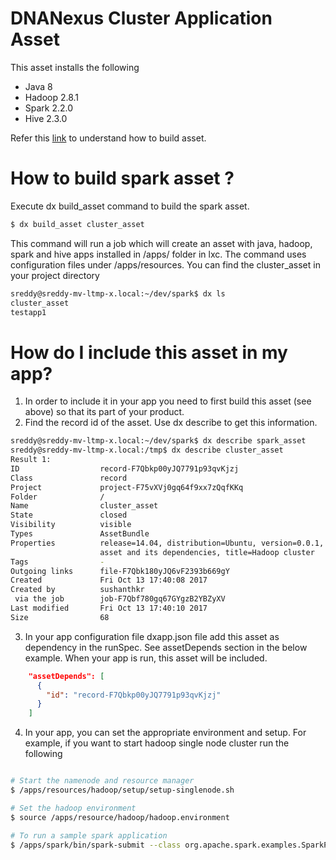 # DNANexus Cluster Application Asset
This asset installs the following
* Java 8
* Hadoop 2.8.1
* Spark 2.2.0
* Hive 2.3.0

Refer this [link](https://wiki.dnanexus.com/Developer-Tutorials/Asset-Build-Process) to understand how to build asset.

# How to build spark asset ?
Execute dx build_asset command to build the spark asset.
```bash
$ dx build_asset cluster_asset
```
This command will run a job which will create an asset with java, hadoop, spark and hive apps installed in /apps/ folder in lxc.
The command uses configuration files under /apps/resources.
You can find the cluster_asset in your project directory
```bash
sreddy@sreddy-mv-ltmp-x.local:~/dev/spark$ dx ls
cluster_asset
testapp1
```
# How do I include this asset in my app?
1.  In order to include it in your app you need to first build this asset (see above) so that its part of your product. 
2.  Find the record id of the asset. Use dx describe to get this information.
```bash
sreddy@sreddy-mv-ltmp-x.local:~/dev/spark$ dx describe spark_asset
sreddy@sreddy-mv-ltmp-x.local:/tmp$ dx describe cluster_asset
Result 1:
ID                  record-F7Qbkp00yJQ7791p93qvKjzj
Class               record
Project             project-F75vXVj0gq64f9xx7zQqfKKq
Folder              /
Name                cluster_asset
State               closed
Visibility          visible
Types               AssetBundle
Properties          release=14.04, distribution=Ubuntu, version=0.0.1, description=Apache Hadoop
                    asset and its dependencies, title=Hadoop cluster
Tags                -
Outgoing links      file-F7Qbk180yJQ6vF2393b669gY
Created             Fri Oct 13 17:40:08 2017
Created by          sushanthkr
 via the job        job-F7Qbf780gq67GYgzB2YBZyXV
Last modified       Fri Oct 13 17:40:10 2017
Size                68


```
3.  In your app configuration file dxapp.json file add this asset as dependency in the runSpec. See assetDepends section in the below example. When your app is run, this asset will be included.
```json
    "assetDepends": [
      {
        "id": "record-F7Qbkp00yJQ7791p93qvKjzj"
      }
    ]
```
4. In your app, you can set the appropriate environment and setup. For example, if you want to start hadoop single node cluster run the following
```bash

# Start the namenode and resource manager
$ /apps/resources/hadoop/setup/setup-singlenode.sh

# Set the hadoop environment
$ source /apps/resource/hadoop/hadoop.environment 

# To run a sample spark application
$ /apps/spark/bin/spark-submit --class org.apache.spark.examples.SparkPi --master yarn --deploy-mode cluster /apps/spark/examples/jars/spark-examples_2.11-2.2.0.jar 10
```
